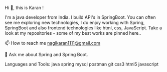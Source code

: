 Hi 👋, this is Karan !

I'm a java developer from India. I build API's in SpringBoot. You can often see me exploring new technologies, I do enjoy working with Spring, SpringBoot and also frontend technologies like html, css, JavaScript. Take a look at my repositories - some of my best works are pinned here..

📫 How to reach me nagikaran1111@gmail.com

💬 Ask me about Spring and Spring Boot.

Languages and Tools:
java spring mysql postman git css3 html5 javascript
